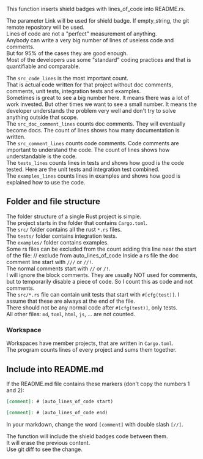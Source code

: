 [//]: # (auto_md_to_doc_comments segment start A)

This function inserts shield badges with lines_of_code into README.rs.  

The parameter Link will be used for shield badge. If empty_string, the git remote repository will be used.  
Lines of code are not a "perfect" measurement of anything.\
Anybody can write a very big number of lines of useless code and comments.\
But for 95% of the cases they are good enough.\
Most of the developers use some "standard" coding practices and that is quantifiable and comparable.  

The `src_code_lines` is the most important count.\
That is actual code written for that project without  doc comments, comments, unit tests, integration tests and examples.\
Sometimes is great to see a big number here. It means there was a lot of work invested. But other times we want to see a small number. It
means the developer understands the problem very well and don't try to solve anything outside that scope.  
The `src_doc_comment_lines` counts doc comments. They will eventually become docs. The count of lines shows how many documentation is written.  
The `src_comment_lines` counts code comments. Code comments are important to understand the code. The count of lines shows how understandable is the code.  
The `tests_lines` counts lines in tests and shows how good is the code tested. Here are the unit tests and integration test combined.  
The `examples_lines` counts lines in examples and shows how good is explained how to use the code.  


## Folder and file structure

The folder structure of a single Rust project is simple.\
The project starts in the folder that contains `Cargo.toml`.\
The `src/` folder contains all the rust `*.rs` files.\
The `tests/` folder contains integration tests.\
The `examples/` folder contains examples.\
Some rs files can be excluded from the count adding this line near the start of the file: // exclude from auto_lines_of_code
Inside a rs file the doc comment line start with `///` or `//!`.\
The normal comments start with `//` or `/!`.\
I will ignore the block comments. They are usually NOT used for comments, but to temporarily disable a piece of code. So I count this as code and not comments.  
The `src/*.rs` file can contain unit tests that start with `#[cfg(test)]`. I assume that these are always at the end of the file.  
There should not be any normal code after `#[cfg(test)]`, only tests.  
All other files: `md`, `toml`, `html`, `js`, ... are not counted.  

### Workspace

Workspaces have member projects, that are written in `Cargo.toml`.\
The program counts lines of every project and sums them together.  

## Include into README.md

If the README.md file contains these markers (don't copy the numbers 1 and 2):  

```md
[comment]: # (auto_lines_of_code start)

[comment]: # (auto_lines_of_code end)
```

In your markdown, change the word `[comment]` with double slash `[//]`.  

The function will include the shield badges code between them.  
It will erase the previous content.  
Use git diff to see the change.  

[//]: # (auto_md_to_doc_comments segment end A)
